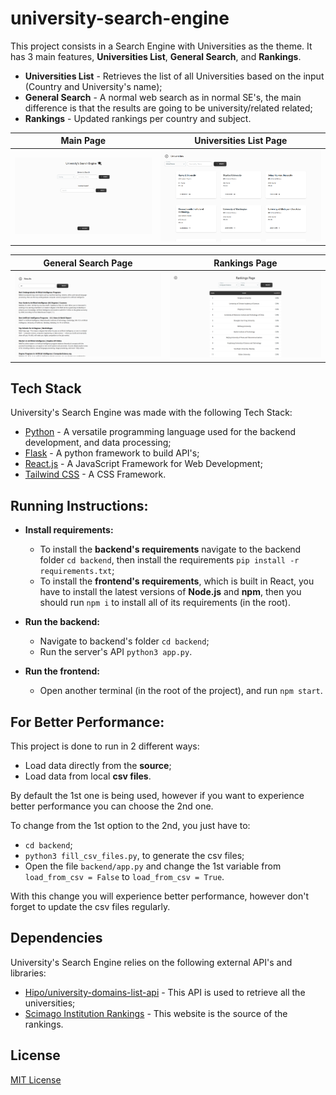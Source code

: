 ﻿# university-search-engine

This project consists in a Search Engine with Universities as the theme. It has 3 main features, **Universities List**, **General Search**, and **Rankings**.

-   **Universities List** - Retrieves the list of all Universities based on the input (Country and University's name);
-   **General Search** - A normal web search as in normal SE's, the main difference is that the results are going to be university/related related;
-   **Rankings** - Updated rankings per country and subject.

|             **Main Page**             |                  **Universities List Page**                   |
| :-----------------------------------: | :-----------------------------------------------------------: |
| ![Main page](src/utils/main_page.png) | ![University's List Page](src/utils/university_list_page.png) |

|              **General Search Page**               |               **Rankings Page**               |
| :------------------------------------------------: | :-------------------------------------------: |
| ![Search Results Page](src/utils/results_page.png) | ![Rankings Page](src/utils/rankings_page.png) |

## Tech Stack

University's Search Engine was made with the following Tech Stack:

-   [Python](https://www.python.org/) - A versatile programming language used for the backend development, and data processing;
-   [Flask](https://flask.palletsprojects.com/en/3.0.x/) - A python framework to build API's;
-   [React.js](https://react.dev/) - A JavaScript Framework for Web Development;
-   [Tailwind CSS](https://tailwindcss.com/) - A CSS Framework.

## Running Instructions:

-   **Install requirements:**

    -   To install the **backend's requirements** navigate to the backend folder `cd backend`, then install the requirements `pip install -r requirements.txt`;
    -   To install the **frontend's requirements**, which is built in React, you have to install the latest versions of **Node.js** and **npm**, then you should run `npm i` to install all of its requirements (in the root).

-   **Run the backend:**

    -   Navigate to backend's folder `cd backend`;
    -   Run the server's API `python3 app.py`.

-   **Run the frontend:**
    -   Open another terminal (in the root of the project), and run `npm start`.

## For Better Performance:

This project is done to run in 2 different ways:

-   Load data directly from the **source**;
-   Load data from local **csv files**.

By default the 1st one is being used, however if you want to experience better performance you can choose the 2nd one.

To change from the 1st option to the 2nd, you just have to:

-   `cd backend`;
-   `python3 fill_csv_files.py`, to generate the csv files;
-   Open the file `backend/app.py` and change the 1st variable from `load_from_csv = False` to `load_from_csv = True`.

With this change you will experience better performance, however don't forget to update the csv files regularly.

## Dependencies

University's Search Engine relies on the following external API's and libraries:

-   [Hipo/university-domains-list-api](https://github.com/Hipo/university-domains-list-api) - This API is used to retrieve all the universities;
-   [Scimago Institution Rankings](imagoir.com/rankings.php?sector=Higher+educ.) - This website is the source of the rankings.

## License

[MIT License](LICENSE)
